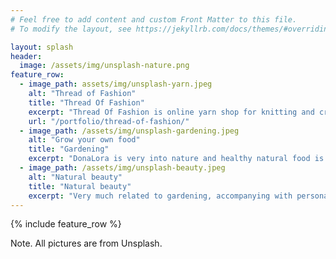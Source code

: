 ```yaml
---
# Feel free to add content and custom Front Matter to this file.
# To modify the layout, see https://jekyllrb.com/docs/themes/#overriding-theme-defaults

layout: splash
header:
  image: /assets/img/unsplash-nature.png
feature_row:
  - image_path: assets/img/unsplash-yarn.jpeg
    alt: "Thread of Fashion"
    title: "Thread Of Fashion"
    excerpt: "Thread Of Fashion is online yarn shop for knitting and crochetting. Family business which is making baby steps. The idea born together with our son Margiris"
    url: "/portfolio/thread-of-fashion/"
  - image_path: /assets/img/unsplash-gardening.jpeg
    alt: "Grow your own food"
    title: "Gardening"
    excerpt: "DonaLora is very into nature and healthy natural food is one of the points we are interested. We attend courses and even grow our own vegetables to support our health and community"
  - image_path: /assets/img/unsplash-beauty.jpeg
    alt: "Natural beauty"
    title: "Natural beauty"
    excerpt: "Very much related to gardening, accompanying with personal lives we are as well very interested in natural beauty secrets. Still learning but planning to finally provide not only details but actual products and services"
---
```


{% include feature_row %}

Note. All pictures are from Unsplash.
